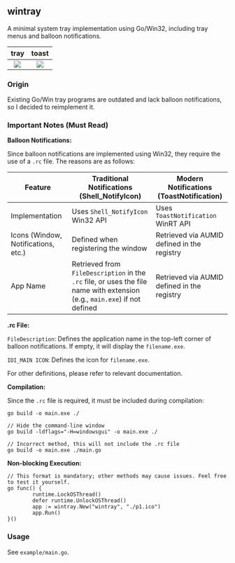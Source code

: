 ## wintray

A minimal system tray implementation using Go/Win32, including tray menus and balloon notifications.

|                       tray                       |                      toast                       |
| :----------------------------------------------: | :----------------------------------------------: |
| <img src="https://thumbsnap.com/i/Rpw3yBbs.png"> | <img src="https://thumbsnap.com/i/mxjos6b2.png"> |

### Origin

Existing Go/Win tray programs are outdated and lack balloon notifications, so I decided to reimplement it.

### Important Notes (Must Read)

**Balloon Notifications:**

Since balloon notifications are implemented using Win32, they require the use of a `.rc` file. The reasons are as follows:

| Feature                             | Traditional Notifications (Shell_NotifyIcon)                                                                               | Modern Notifications (ToastNotification)    |
| ----------------------------------- | -------------------------------------------------------------------------------------------------------------------------- | ------------------------------------------- |
| Implementation                      | Uses `Shell_NotifyIcon` Win32 API                                                                                          | Uses `ToastNotification` WinRT API          |
| Icons (Window, Notifications, etc.) | Defined when registering the window                                                                                        | Retrieved via AUMID defined in the registry |
| App Name                            | Retrieved from `FileDescription` in the `.rc` file, or uses the file name with extension (e.g., `main.exe`) if not defined | Retrieved via AUMID defined in the registry |

**.rc File:**

`FileDescription`: Defines the application name in the top-left corner of balloon notifications. If empty, it will display the `filename.exe`.

`IDI_MAIN ICON`: Defines the icon for `filename.exe`.

For other definitions, please refer to relevant documentation.

**Compilation:**

Since the `.rc` file is required, it must be included during compilation:

```
go build -o main.exe ./

// Hide the command-line window
go build -ldflags="-H=windowsgui" -o main.exe ./

// Incorrect method, this will not include the .rc file
go build -o main.exe ./main.go
```

**Non-blocking Execution:**

```
// This format is mandatory; other methods may cause issues. Feel free to test it yourself.
go func() {
		runtime.LockOSThread()
		defer runtime.UnlockOSThread()
		app := wintray.New("wintray", "./p1.ico")
		app.Run()
}()
```

### Usage

See `example/main.go`.
